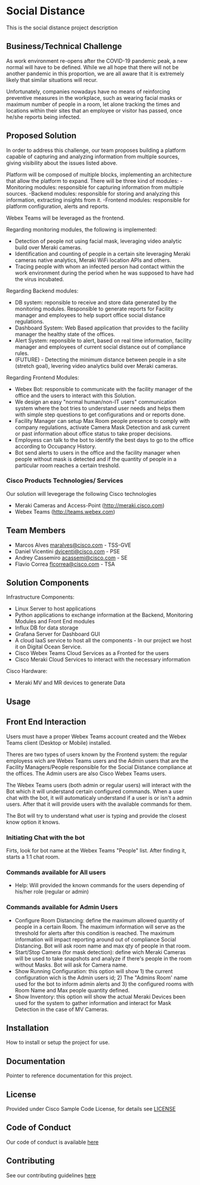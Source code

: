 # Social Distance

This is the social distance project description


## Business/Technical Challenge
As work environment re-opens after the COVID-19 pandemic peak, a new normal will have to be defined. 
While we all hope that there will not be another pandemic in this proportion, we are all aware that it is extremely likely that similar situations will recur. 

Unfortunately, companies nowadays have no means of reinforcing preventive measures in the workplace, such as wearing facial masks or maximum number of people in a room, let alone tracking the times and locations within their sites that an employee or visitor has passed, once he/she reports being infected.  

## Proposed Solution
In order to address this challenge, our team proposes building a platform capable of capturing and analyzing information from multiple sources, giving visibility about the issues listed above. 

Platform will be composed of multiple blocks, implementing an architecture that allow the platform to expand.
There will be three kind of modules: 
 -Monitoring modules: responsible for capturing information from multiple sources. 
 -Backend modules: responsible for storing and analyzing this information, extracting insights from it. 
 -Frontend modules: responsible for platform configuration, alerts and reports. 

Webex Teams will be leveraged as the frontend.    

Regarding monitoring modules, the following is implemented: 
 * Detection of people not using facial mask, leveraging video analytic build over Meraki cameras. 
 * Identification and counting of people in a certain site leveraging Meraki cameras native analytics, Meraki WiFi location APIs and others.
 * Tracing people with whom an infected person had contact within the work environment during the period when he was supposed to have had the virus incubated.
 
 Regarding Backend modules:
 * DB system: reponsible to receive and store data generated by the monitoring modules. Responsible to generate reports for Facility manager and employees to help suport office social distance regulations. 
 * Dashboard System: Web Based application that provides to the facility manager the healthy state of the offices.
 * Alert System: reponsible to alert, based on real time information, facility manager and employees of current social distance out of compliance rules.
 * (FUTURE) - Detecting the minimum distance between people in a site (stretch goal), levering video analytics build over Meraki cameras.  

Regarding Frontend Modules:
 * Webex Bot: responsible to communicate with the facility manager of the office and the users to interact with this Solution.
 * We design an easy "normal human/non-IT users" communication system where the bot tries to understand user needs and helps them with simple step questions to get configurations and or reports done.
 * Facility Manager can setup Max Room people presence to comply with company regulations, activate Camera Mask Detection and ask current or past information about office status to take proper decisions.
 * Employess can talk to the bot to identify the best days to go to the office according to Occupancy History.
 * Bot send alerts to users in the office and the facility manager when people without mask is detected and if the quantity of people in a particular room reaches a certain treshold.

### Cisco Products Technologies/ Services
Our solution will levegerage the following Cisco technologies

* Meraki Cameras and Access-Point (http://meraki.cisco.com)
* Webex Teams (http://teams.webex.com)

## Team Members
* Marcos Alves <maralves@cisco.com> - TSS-GVE
* Daniel Vicentini <dvicenti@cisco.com> - PSE
* Andrey Cassemiro <acassemi@cisco.com> - SE
* Flavio Correa <flcorrea@cisco.com> - TSA


## Solution Components

Infrastructure Components:
* Linux Server to host applications
* Python applications to exchange information at the Backend, Monitoring Modules and Front End modules
* Influx DB for data storage
* Grafana Server for Dashboard GUI
* A cloud IaaS service to host all the components - In our project we host it on Digital Ocean Service.
* Cisco Webex Teams Cloud Services as a Fronted for the users
* Cisco Meraki Cloud Services to interact with the necessary information

Cisco Hardware:
* Meraki MV and MR devices to generate Data


## Usage

## Front End Interaction

Users must have a proper Webex Teams account created and the Webex Teams client (Desktop or Mobile) installed.

Theres are two types of users known by the Frontend system: the regular employess wich are Webex Teams users and the Admin users that are the Facility Managers/People responsible for the Social Distance compliance at the offices. The Admin users are also Cisco Webex Teams users.

The Webex Teams users (both admin or regular users) will interact with the Bot which it will understand certain configured commands. When a user chat with the bot, it will automaticaly understand if a user is or isn't a admin users. After that it will provide users with the available commands for them.

The Bot will try to understand what user is typing and provide the closest know option it knows.

### Initiating Chat with the bot

Firts, look for bot name at the Webex Teams "People" list. After finding it, starts a 1:1 chat room.

### Commands available for All users

* Help:  Will provided the known commands for the users depending of his/her role (regular or admin)

### Commands available for Admin Users

* Configure Room Distancing: define the maximum allowed quantity of people in a certain Room. The maximum information will serve as the threshold for alerts after this condition is reached. The maximum information will impact reporting around out of compliance Social Distancing. Bot will ask room name and max qty of people in that room.
* Start/Stop Camera (for mask detection): define wich Meraki Cameras will be used to take snapshots and analyze if there's people in the room without Masks. Bot will ask for Camera name.
* Show Running Configuration: this option will show 1) the current configuration wich is the Admin users id; 2) The "Admins Room' name used for the bot to inform admin alerts and 3) the configured rooms with Room Name and Max people quantity defined.
* Show Inventory: this option will show the actual Meraki Devices been used for the system to gather information and interact for Mask Detection in the case of MV Cameras.


## Installation

How to install or setup the project for use.


## Documentation

Pointer to reference documentation for this project.


## License

Provided under Cisco Sample Code License, for details see [LICENSE](./LICENSE.md)

## Code of Conduct

Our code of conduct is available [here](./CODE_OF_CONDUCT.md)

## Contributing

See our contributing guidelines [here](./CONTRIBUTING.md)
